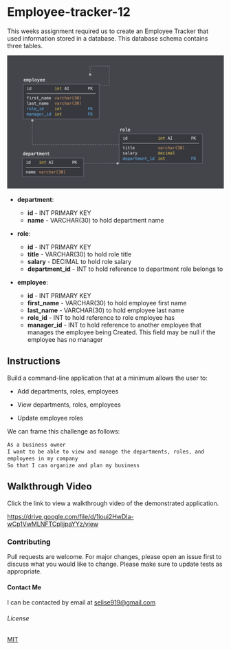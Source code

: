 # Employee-tracker-12

This weeks assignment required us to create an Employee Tracker that used information stored in a database.  This database schema contains three tables.

![Database Schema](Assets/schema.png)

* **department**:

  * **id** - INT PRIMARY KEY
  * **name** - VARCHAR(30) to hold department name

* **role**:

  * **id** - INT PRIMARY KEY
  * **title** -  VARCHAR(30) to hold role title
  * **salary** -  DECIMAL to hold role salary
  * **department_id** -  INT to hold reference to department role belongs to

* **employee**:

  * **id** - INT PRIMARY KEY
  * **first_name** - VARCHAR(30) to hold employee first name
  * **last_name** - VARCHAR(30) to hold employee last name
  * **role_id** - INT to hold reference to role employee has
  * **manager_id** - INT to hold reference to another employee that manages the employee being Created. This field may be null if the employee has no manager
  
## Instructions

Build a command-line application that at a minimum allows the user to:

  * Add departments, roles, employees

  * View departments, roles, employees

  * Update employee roles

We can frame this challenge as follows:

```
As a business owner
I want to be able to view and manage the departments, roles, and employees in my company
So that I can organize and plan my business
```

## Walkthrough Video
Click the link to view a walkthrough video of the demonstrated application.

https://drive.google.com/file/d/1loui2HwDIa-wCp1VwMLNFTCpIijpaYYz/view

### Contributing
Pull requests are welcome. For major changes, please open an issue first to discuss what you would like to change.
Please make sure to update tests as appropriate.

#### Contact Me
I can be contacted by email at selise919@gmail.com

###### License
[MIT](https://choosealicense.com/licenses/mit/)